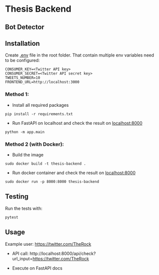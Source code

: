 # Thesis Backend

## Bot Detector

## Installation

Create [.env](./.env) file in the root folder. That contain multiple env variables need to be configured:

```
CONSUMER_KEY=<Twitter API key>
CONSUMER_SECRET=<Twitter API secret key>
TWEETS_NUMBER=10
FRONTEND_URL=http://localhost:3000
```

### Method 1:

- Install all required packages

```shell
pip install -r requirements.txt
```

- Run FastAPI on localhost and check the result on [localhost:8000](localhost:8000)

```shell
python -m app.main
```

### Method 2 (with Docker):

- Build the image

```shell
sudo docker build -t thesis-backend .
```

- Run docker container and check the result on [localhost:8000](localhost:8000)

```shell
sudo docker run -p 8000:8000 thesis-backend
```

## Testing

Run the tests with:

```shell
pytest
```

## Usage

Example user: https://twitter.com/TheRock

- API call: http://localhost:8000/api/check?url_input=https://twitter.com/TheRock

- Execute on FastAPI docs
